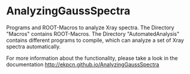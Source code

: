 # AnalyzingGaussSpectra
Programs and ROOT-Macros to analyze Xray spectra. 
The Directory "Macros" contains ROOT-Macros. 
The Directory "AutomatedAnalysis" contains different programs to compile, which can analyze a set of Xray spectra automatically. 

For more information about the functionality, please take a look in the documentation http://ekpcn.github.io/AnalyzingGaussSpectra
